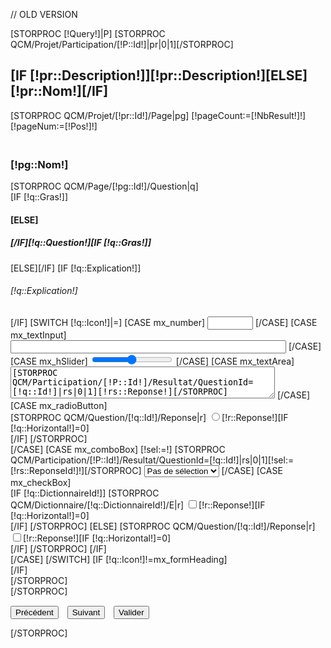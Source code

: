// OLD VERSION

[STORPROC [!Query!]|P]
[STORPROC QCM/Projet/Participation/[!P::Id!]|pr|0|1][/STORPROC]
<form id="formQCM" action="/QCM/Participation/[!P::Id!]/SaveResultat.htm" method="POST">
	<h2>[IF [!pr::Description!]][!pr::Description!][ELSE][!pr::Nom!][/IF]</h2>
	<div id="Questionnaire">
	[STORPROC QCM/Projet/[!pr::Id!]/Page|pg]
		[!pageCount:=[!NbResult!]!]
		[!pageNum:=[!Pos!]!]
		<div id="page[!Pos!]" class="QCMpage">
			<h3><br/>[!pg::Nom!]</h3>
		[STORPROC QCM/Page/[!pg::Id!]/Question|q]
			<br/>
			<div class="QCMquestion">
				[IF [!q::Gras!]]<h4>[ELSE]<h5>[/IF][!q::Question!][IF [!q::Gras!]]</h4>[ELSE]</h5>[/IF]
				[IF [!q::Explication!]]<h6>[!q::Explication!]</h6>[/IF]
				[SWITCH [!q::Icon!]|=]
					[CASE mx_number]
						<input type="text" name="v-[!q::Id!]" size="6" class="[!q::Icon!]" onkeypress='validate(event)' onchange="checkPage()" [STORPROC QCM/Participation/[!P::Id!]/Resultat/QuestionId=[!q::Id!]|rs|0|1]value="[!rs::Reponse!]"[/STORPROC]/>
					[/CASE]
					[CASE mx_textInput]
						<input type="text" name="v-[!q::Id!]" size="52" class="[!q::Icon!]" onchange="checkPage()"  [STORPROC QCM/Participation/[!P::Id!]/Resultat/QuestionId=[!q::Id!]|rs|0|1]value="[!rs::Reponse!]"[/STORPROC]/>
					[/CASE]
					[CASE mx_hSlider]
						<input type="range" name="v-[!q::Id!]" size="50" min="0" max="[IF [!q::Reponse!]>0][!q::Reponse!][ELSE]10[/IF]" class="[!q::Icon!]" onchange="checkPage()" [STORPROC QCM/Participation/[!P::Id!]/Resultat/QuestionId=[!q::Id!]|rs|0|1]value="[!rs::Reponse!]"[/STORPROC]/>
					[/CASE]
					[CASE mx_textArea]
						<textarea name="v-[!q::Id!]" rows="3" cols="50" class="[!q::Icon!]" onchange="checkPage()">[STORPROC QCM/Participation/[!P::Id!]/Resultat/QuestionId=[!q::Id!]|rs|0|1][!rs::Reponse!][/STORPROC]</textarea>
					[/CASE]
					[CASE mx_radioButton]
						<div class="QCMreponse">
						[STORPROC QCM/Question/[!q::Id!]/Reponse|r]
							<input type="radio" name="u-[!q::Id!]" class="[!q::Icon!]" onchange="checkPage()" value="[!r::Id!]" [STORPROC QCM/Participation/[!P::Id!]/Resultat/ReponseId=[!r::Id!]|rs|0|1]checked[/STORPROC]/>[!r::Reponse!][IF [!q::Horizontal!]=0]<br/>[/IF]
						[/STORPROC]
						</div>
					[/CASE]
					[CASE mx_comboBox]
						[!sel:=!]
						[STORPROC QCM/Participation/[!P::Id!]/Resultat/QuestionId=[!q::Id!]|rs|0|1][!sel:=[!rs::ReponseId!]!][/STORPROC]
						<select name="u-[!q::Id!]" class="[!q::Icon!]" onchange="checkPage()">
							<option value="">Pas de sélection</option>
						[STORPROC QCM/Question/[!q::Id!]/Reponse|r]
							<option value="[!r::Id!]" [IF [!sel!]==[!r::Id!]]selected[/IF]>[!r::Reponse!]</option>
						[/STORPROC]
						</select>
					[/CASE]
					[CASE mx_checkBox]
						<div class="QCMreponse">
						[IF [!q::DictionnaireId!]]
							[STORPROC QCM/Dictionnaire/[!q::DictionnaireId!]/E|r]
								<input type="checkbox" name="m-[!q::Id!][]" class="[!q::Icon!]" onchange="checkPage()" value="[!r::Id!]" [STORPROC QCM/Participation/[!P::Id!]/Resultat/ReponseId=[!r::Id!]|rs|0|1]checked[/STORPROC]/>[!r::Reponse!][IF [!q::Horizontal!]=0]<br/>[/IF]
							[/STORPROC]
						[ELSE]
							[STORPROC QCM/Question/[!q::Id!]/Reponse|r]
								<input type="checkbox" name="m-[!q::Id!][]" class="[!q::Icon!]" onchange="checkPage()" value="[!r::Id!]" [STORPROC QCM/Participation/[!P::Id!]/Resultat/ReponseId=[!r::Id!]|rs|0|1]checked[/STORPROC]/>[!r::Reponse!][IF [!q::Horizontal!]=0]<br/>[/IF]
							[/STORPROC]
						[/IF]
						</div>
					[/CASE]
				[/SWITCH]
				[IF [!q::Icon!]!=mx_formHeading]<br/>[/IF]
 			</div>
		[/STORPROC]
		</div>
	[/STORPROC]
	</div>
	<div class="QCMBoutons" style="margin-top:15px">
		<input type="submit" id="precedent" name="precedent" class="btn btn-primary" value="Précédent"/>
		<input type="submit" id="suivant" name="suivant" class="btn btn-primary" style="margin-left:10px" value="Suivant"/>
		<input type="submit" id="valider" name="valider" class="btn btn-success" style="margin-left:10px" value="Valider"/>
	</div>
</form>
[/STORPROC]


<script type="text/javascript">
var pageCount=[!pageCount!];
var pageNum=1;
var submit="";

$('formQCM').set('send', {
	onSuccess: function (html) {},
	onFailure: function(xhr){}
}).addEvent('submit', function(e){
	e.stop();
	new Request({
		method: this.method,
		url: this.action,
		onSuccess: function(responseText, responseXML) {}
	}).send(this.toQueryString()+"&submit="+submit);
});
$("suivant").addEvent('click', function(e){
	submit=this.name;
	setPage(pageNum+1);
});
$("precedent").addEvent('click', function(e){
	submit=this.name;
	setPage(pageNum-1);
});
$("valider").addEvent('click', function(e){
	submit=this.name;
});

function validate(evt) {
	var theEvent = evt || window.event;
	var key = theEvent.keyCode || theEvent.which;
	key = String.fromCharCode( key );
	var regex = /[0-9]|\./;
	if( !regex.test(key) ) {
		theEvent.returnValue = false;
		if(theEvent.preventDefault) theEvent.preventDefault();
	}
}

function setPage(num) {
	if(submit) $(submit).blur();
	$$(".QCMpage").setStyle("display","none");
	$("page"+num).setStyle("display","block");
	pageNum=num;
	checkPage(pageNum);
}

function checkPage() {
	var ok = true;
	var es=$("page"+pageNum).getElements("[class^=mx_]");
	var l = es.length;
	var r = "";
	for(var i=0; ok && i<l;) {
		var e = es[i];
		var n = e.name;
		switch(e.get("class")) {
			case "mx_number":
			case "mx_textInput":
				ok = e.value != "";
				i += 1;
				break;
			case "mx_radioButton":
			case "mx_checkBox":
				var ok1 = false;
				for(j=i; j<l && es[j].name == n; i++, j++)
					if(es[j].checked) ok1 = true;
				ok = ok1;
				break;
			case "mx_comboBox":
				ok = e.value > 0;
				i++;
				break;
			default:
				i++;
		}
	}
	$("precedent").disabled = pageNum==1;
	$("suivant").disabled = ! ok || pageNum>=pageCount;
	$("valider").disabled = ! ok || pageNum<pageCount;
}

setPage(1);
</script>
